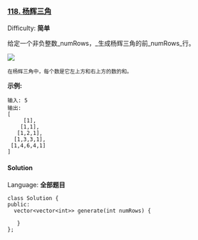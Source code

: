 ### [118\. 杨辉三角](https://leetcode-cn.com/problems/pascals-triangle/)

Difficulty: **简单**


给定一个非负整数_numRows，_生成杨辉三角的前_numRows_行。

![](https://upload.wikimedia.org/wikipedia/commons/0/0d/PascalTriangleAnimated2.gif)

<small style="display: inline;">在杨辉三角中，每个数是它左上方和右上方的数的和。</small>

**示例:**

```
输入: 5
输出:
[
     [1],
    [1,1],
   [1,2,1],
  [1,3,3,1],
 [1,4,6,4,1]
]
```


#### Solution

Language: **全部题目**

```全部题目
class Solution {
public:
  vector<vector<int>> generate(int numRows) {
    
   }
};
```